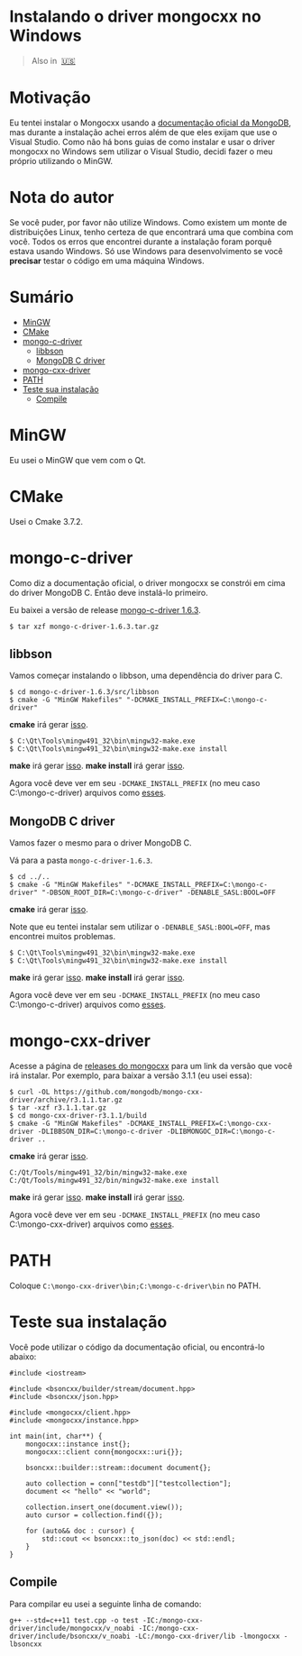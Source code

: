 # Instalando o driver mongocxx no Windows
> Also in&nbsp;
> <a href="../../README.md">🇺🇸</a>

# Motivação
Eu tentei instalar o Mongocxx usando a [documentação oficial da MongoDB](http://mongodb.github.io/mongo-cxx-driver/mongocxx-v3/installation/), mas durante a instalação achei erros além de que eles exijam que use o Visual Studio. Como não há bons guias de como instalar e usar o driver mongocxx no Windows sem utilizar o Visual Studio, decidi fazer o meu próprio utilizando o MinGW.

# Nota do autor
Se você puder, por favor não utilize Windows. Como existem um monte de distribuições Linux, tenho certeza de que encontrará uma que combina com você. Todos os erros que encontrei durante a instalação foram porquê estava usando Windows.
Só use Windows para desenvolvimento se você **precisar** testar o código em uma máquina Windows.

# Sumário

- [MinGW](#mingw)
- [CMake](#cmake)
- [mongo-c-driver](#mongo-c-driver)
  - [libbson](#libbson)
  - [MongoDB C driver](#mongodb-c-driver)
- [mongo-cxx-driver](#mongo-cxx-driver)
- [PATH](#path)
- [Teste sua instalação](#teste-sua-instalação)
  - [Compile](#compile)

# MinGW
Eu usei o MinGW que vem com o Qt.

# CMake
Usei o Cmake 3.7.2.

# mongo-c-driver
Como diz a documentação oficial, o driver mongocxx se constrói em cima do driver MongoDB C. Então deve instalá-lo primeiro.

Eu baixei a versão de release [mongo-c-driver 1.6.3](https://github.com/mongodb/mongo-c-driver/releases).

```
$ tar xzf mongo-c-driver-1.6.3.tar.gz
```

## libbson
Vamos começar instalando o libbson, uma dependência do driver para C.

```
$ cd mongo-c-driver-1.6.3/src/libbson
$ cmake -G "MinGW Makefiles" "-DCMAKE_INSTALL_PREFIX=C:\mongo-c-driver"
```
**cmake** irá gerar <a href="../../output/libbson_cmake.md">isso</a>.

```
$ C:\Qt\Tools\mingw491_32\bin\mingw32-make.exe
$ C:\Qt\Tools\mingw491_32\bin\mingw32-make.exe install
```
**make** irá gerar <a href="../../output/libbson_make.md">isso</a>.
**make install** irá gerar <a href="../../output/libbson_make_install.md">isso</a>.

Agora você deve ver em seu `-DCMAKE_INSTALL_PREFIX` (no meu caso C:\mongo-c-driver) arquivos como <a href="../../output/libbson_tree.md">esses</a>.

## MongoDB C driver
Vamos fazer o mesmo para o driver MongoDB C.

Vá para a pasta `mongo-c-driver-1.6.3`.
```
$ cd ../..
$ cmake -G "MinGW Makefiles" "-DCMAKE_INSTALL_PREFIX=C:\mongo-c-driver" "-DBSON_ROOT_DIR=C:\mongo-c-driver" -DENABLE_SASL:BOOL=OFF
```
**cmake** irá gerar <a href="../../output/mongoc_cmake.md">isso</a>.

Note que eu tentei instalar sem utilizar o `-DENABLE_SASL:BOOL=OFF`, mas encontrei muitos problemas.

```
$ C:\Qt\Tools\mingw491_32\bin\mingw32-make.exe
$ C:\Qt\Tools\mingw491_32\bin\mingw32-make.exe install
```
**make** irá gerar <a href="../../output/mongoc_make.md">isso</a>.
**make install** irá gerar <a href="../../output/mongoc_make_install.md">isso</a>.

Agora você deve ver em seu `-DCMAKE_INSTALL_PREFIX` (no meu caso C:\mongo-c-driver) arquivos como <a href="../../output/mongoc_tree.md">esses</a>.

# mongo-cxx-driver
Acesse a página de [releases do mongocxx](https://github.com/mongodb/mongo-cxx-driver/releases) para um link da versão que você irá instalar. Por exemplo, para baixar a versão 3.1.1 (eu usei essa):

```
$ curl -OL https://github.com/mongodb/mongo-cxx-driver/archive/r3.1.1.tar.gz
$ tar -xzf r3.1.1.tar.gz
$ cd mongo-cxx-driver-r3.1.1/build
$ cmake -G "MinGW Makefiles" -DCMAKE_INSTALL_PREFIX=C:\mongo-cxx-driver -DLIBBSON_DIR=C:\mongo-c-driver -DLIBMONGOC_DIR=C:\mongo-c-driver ..
```
**cmake** irá gerar <a href="../../output/mongocxx_cmake.md">isso</a>.

```
C:/Qt/Tools/mingw491_32/bin/mingw32-make.exe
C:/Qt/Tools/mingw491_32/bin/mingw32-make.exe install
```
**make** irá gerar <a href="../../output/mongocxx_make.md">isso</a>.
**make install** irá gerar <a href="../../output/mongocxx_make_install.md">isso</a>.

Agora você deve ver em seu `-DCMAKE_INSTALL_PREFIX` (no meu caso C:\mongo-cxx-driver) arquivos como <a href="../../output/mongocxx_tree.md">esses</a>.

# PATH
Coloque `C:\mongo-cxx-driver\bin;C:\mongo-c-driver\bin` no PATH.

# Teste sua instalação
Você pode utilizar o código da documentação oficial, ou encontrá-lo abaixo:

```
#include <iostream>

#include <bsoncxx/builder/stream/document.hpp>
#include <bsoncxx/json.hpp>

#include <mongocxx/client.hpp>
#include <mongocxx/instance.hpp>

int main(int, char**) {
    mongocxx::instance inst{};
    mongocxx::client conn{mongocxx::uri{}};

    bsoncxx::builder::stream::document document{};

    auto collection = conn["testdb"]["testcollection"];
    document << "hello" << "world";

    collection.insert_one(document.view());
    auto cursor = collection.find({});

    for (auto&& doc : cursor) {
        std::cout << bsoncxx::to_json(doc) << std::endl;
    }
}
```

## Compile
Para compilar eu usei a seguinte linha de comando:

```
g++ --std=c++11 test.cpp -o test -IC:/mongo-cxx-driver/include/mongocxx/v_noabi -IC:/mongo-cxx-driver/include/bsoncxx/v_noabi -LC:/mongo-cxx-driver/lib -lmongocxx -lbsoncxx
```
